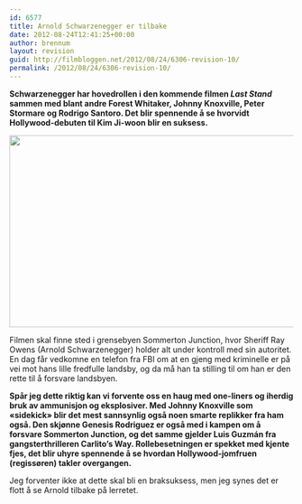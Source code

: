 ```yaml
---
id: 6577
title: Arnold Schwarzenegger er tilbake
date: 2012-08-24T12:41:25+00:00
author: brennum
layout: revision
guid: http://filmbloggen.net/2012/08/24/6306-revision-10/
permalink: /2012/08/24/6306-revision-10/
---
```

**Schwarzenegger har hovedrollen i den kommende filmen _Last Stand_ sammen med blant andre Forest Whitaker, Johnny Knoxville, Peter Stormare og Rodrigo Santoro. Det blir spennende å se hvorvidt Hollywood-debuten til Kim Ji-woon blir en suksess.<!--more-->**

<a href="http://filmbloggen.net/2012/08/24/arnold-schwarzenegger-er-tilbake/the-last-stand/" rel="attachment wp-att-6559"><img class="alignnone size-large wp-image-6559" src="http://filmbloggen.net/wp-content/uploads//2012/08/the-last-stand-620x340.jpg" alt="" width="620" height="340" /></a>

Filmen skal finne sted i grensebyen Sommerton Junction, hvor Sheriff Ray Owens (Arnold Schwarzenegger) holder alt under kontroll med sin autoritet. En dag får vedkomne en telefon fra FBI om at en gjeng med kriminelle er på vei mot hans lille fredfulle landsby, og da må han ta stilling til om han er den rette til å forsvare landsbyen.

**Spår jeg dette riktig kan vi forvente oss en haug med one-liners og iherdig bruk av ammunisjon og eksplosiver. Med Johnny Knoxville som &laquo;sidekick&raquo; blir det mest sannsynlig også noen smarte replikker fra ham også. Den skjønne Genesis Rodriguez er også med i kampen om å forsvare Sommerton Junction, og det samme gjelder Luis Guzmán fra gangsterthrilleren Carlito&#8217;s Way. Rollebesetningen er spekket med kjente fjes, det blir uhyre spennende å se hvordan Hollywood-jomfruen (regissøren) takler overgangen.**

Jeg forventer ikke at dette skal bli en braksuksess, men jeg synes det er flott å se Arnold tilbake på lerretet.

<div class="video-shortcode">
</div>